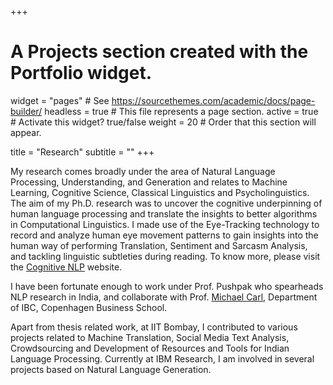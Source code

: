 +++
# A Projects section created with the Portfolio widget.
widget = "pages"  # See https://sourcethemes.com/academic/docs/page-builder/
headless = true  # This file represents a page section.
active = true  # Activate this widget? true/false
weight = 20  # Order that this section will appear.

title = "Research"
subtitle = ""
+++

My research comes broadly under the area of Natural Language Processing, Understanding, and Generation and relates to Machine Learning, Cognitive Science, Classical Linguistics and Psycholinguistics. The aim of my Ph.D. research was to uncover the cognitive underpinning of human language processing and translate the insights to better algorithms in Computational Linguistics. I made use of the Eye-Tracking technology to record and analyze human eye movement patterns to gain insights into the human way of performing Translation, Sentiment and Sarcasm Analysis, and tackling linguistic subtleties during reading. To know more, please visit the [Cognitive NLP](http://www.cfilt.iitb.ac.in/~cognitive-nlp) website.

I have been fortunate enough to work under Prof. Pushpak who spearheads NLP research in India, and collaborate with Prof. [Michael Carl](http://www.cbs.dk/en/research/departments-and-centres/department-of-international-business-communication/staff/mcibc), Department of IBC, Copenhagen Business School.

Apart from thesis related work, at IIT Bombay, I contributed to various projects related to Machine Translation, Social Media Text Analysis, Crowdsourcing and Development of Resources and Tools for Indian Language Processing. Currently at IBM Research, I am involved in several projects based on Natural Language Generation. 

